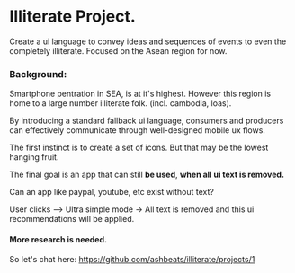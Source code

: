 
# Illiterate Project. 

Create a ui language to convey ideas and sequences of events to even the completely illiterate. Focused on the Asean region for now. 


### Background:

Smartphone pentration in SEA, is at it's highest. However this region is home to a large number illiterate folk. (incl. cambodia, loas). 

By introducing a standard fallback ui language, consumers and producers can effectively communicate through well-designed
mobile ux flows. 

The first instinct is to create a set of icons. But that may be the lowest hanging fruit. 

The final goal is an app that can still __be used__, __when all ui text is removed.__

  Can an app like paypal, youtube, etc exist without text? 
  
  User clicks --> Ultra simple mode -> All text is removed and this ui recommendations will be applied. 

#### More research is needed. 

So let's chat here: 
https://github.com/ashbeats/illiterate/projects/1


